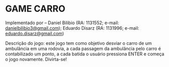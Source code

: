 # GAME CARRO

Implementado por – Daniel Bilibio (RA: 1131552;  e-mail: danielbilibio3@gmail.com);
                                      Eduardo Disarz (RA: 1131996;  e-mail: eduardo.disarz@gmail.com)
                                      
Descrição do jogo: este jogo tem como objetivo desviar o carro de um ambulância em uma rodovia, a cada passagem da ambulância pelo carro é contabilizado um ponto, a cada batida o usuário pressiona ENTER e começa o jogo novamente. Divirta-se!
